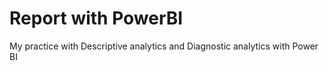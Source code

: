 # Report with PowerBI
My practice with Descriptive analytics and Diagnostic analytics with Power BI
